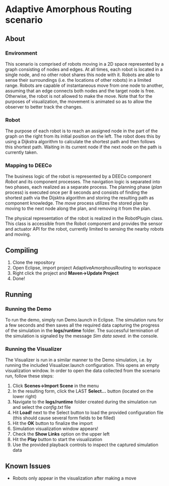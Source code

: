 # Adaptive Amorphous Routing scenario
## About
### Environment
This scenario is comprised of robots moving in a 2D space represented by a graph consisting of nodes and edges. At all times, each robot is located in a single node, and no other robot shares this node with it. Robots are able to sense their surroundings (i.e. the locations of other robots) in a limited range. Robots are capable of instantaneous move from one node to another, assuming that an edge connects both nodes and the target node is free. Otherwise, the robot is not allowed to make the move. Note that for the purposes of visualization, the movement is animated so as to allow the observer to better track the changes.

### Robot
The purpose of each robot is to reach an assigned node in the part of the graph on the right from its initial position on the left. The robot does this by using a Dijkstra algorithm to calculate the shortest path and then follows this shortest path. Waiting in its current node if the next node on the path is currently taken.

### Mapping to DEECo
The business logic of the robot is represented by a DEECo component *Robot* and its component processes. The navigation logic is separated into two phases, each realized as a separate process. The planning phase (*plan* process) is executed once per 8 seconds and consists of finding the shortest path via the Dijsktra algorithm and storing the resulting path as component knowledge. The *move* process utilizes the stored plan by moving to the next node along the plan, and removing it from the plan.

The physical representation of the robot is realized in the RobotPlugin class. This class is accessible from the Robot component and provides the sensor and actuator API for the robot, currently limited to sensing the nearby robots and moving.

## Compiling
1. Clone the repository
2. Open Eclipse, import project AdaptiveAmorphousRouting to workspace
3. Right click the project and **Maven->Update Project**
4. Done!

## Running
### Running the Demo
To run the demo, simply run Demo.launch in Eclipse. The simulation runs for a few seconds and then saves all the required data capturing the progress of the simulation in the **logs/runtime** folder. The successful termination of the simulation is signaled by the message *Sim data saved.* in the console.

### Running the Visualizer
The Visualizer is run in a similar manner to the Demo simulation, i.e. by running the included Visualizer.launch configuration. This opens an empty visualization window. In order to open the data collected from the scenario run, follow these steps:

1. Click **Scenes->Import Scene** in the menu
2. In the resulting form, click the LAST **Select...** button (located on the lower right)
3. Navigate to the **logs/runtime** folder created during the simulation run and select the *config.txt* file
4. Hit **Load!** next to the Select button to load the provided configuration file (this should cause several form fields to be filled)
5. Hit the **OK** button to finalize the import
6. Simulation visualization window appears!
7. Check the **Show Links** option on the upper left
8. Hit the **Play** button to start the visualization
9. Use the provided playback controls to inspect the captured simulation data
 

## Known Issues
* Robots only appear in the visualization after making a move
